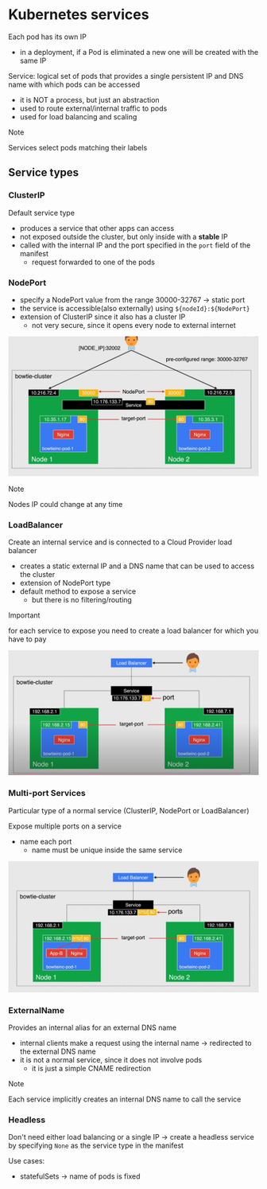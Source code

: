 # Kubernetes services

Each pod has its own IP

- in a deployment, if a Pod is eliminated a new one will be created with the same IP

Service: logical set of pods that provides a single persistent IP and DNS name with which pods can be accessed

- it is NOT a process, but just an abstraction
- used to route external/internal traffic to pods
- used for load balancing and scaling

> [!NOTE]
> Services select pods matching their labels

## Service types

### ClusterIP

Default service type

- produces a service that other apps can access
- not exposed outside the cluster, but only inside with a **stable** IP
- called with the internal IP and the port specified in the `port` field of the manifest
  - request forwarded to one of the pods

### NodePort

- specify a NodePort value from the range 30000-32767 -> static port 
- the service is accessible(also externally) using `${nodeId}:${NodePort}`
- extension of ClusterIP since it also has a cluster IP
  - not very secure, since it opens every node to external internet

![NodePort](ch8.5-kubernetes-services.nodeport-schema.png)

> [!NOTE]
> Nodes IP could change at any time

### LoadBalancer

Create an internal service and is connected to a Cloud Provider load balancer

- creates a static external IP and a DNS name that can be used to access the cluster
- extension of NodePort type
- default method to expose a service
  - but there is no filtering/routing

> [!IMPORTANT]
> for each service to expose you need to create a load balancer for which you have to pay

![LoadBalancer](ch8.5-kubernetes-services.loadbalancer-schema.png)

### Multi-port Services

Particular type of a normal service (ClusterIP, NodePort or LoadBalancer)

Expose multiple ports on a service

- name each port
  - name must be unique inside the same service

![Multi-port](ch8.5-kubernetes-services.multiport-schema.png)

### ExternalName

Provides an internal alias for an external DNS name

- internal clients make a request using the internal name -> redirected to the external DNS name
- it is not a normal service, since it does not involve pods
  - it is just a simple CNAME redirection

> [!NOTE]
> Each service implicitly creates an internal DNS name to call the service

### Headless

Don't need either load balancing or a single IP -> create a headless service by specifying `None` as the service type in the manifest

Use cases:

- statefulSets -> name of pods is fixed